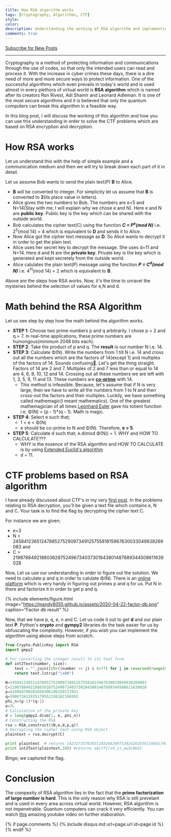 ```yaml
---
title: How RSA algorithm works
tags: [Cryptography, Algorithms, CTF]
style:
color:
description: Understanding the working of RSA algorithm and implementing it to capture the flag involving RSA decryption problems.
comments: true
---
```


<a class="text-center" href="https://feedburner.google.com/fb/a/mailverify?uri=Mandy8055&amp;loc=en_US" onclick="window.open(this.href, 'subscribe',
    'left=20,top=20,width=500,height=500,toolbar=1,resizable=0'); return false;">Subscribe for New Posts</a>

---

Cryptography is a method of protecting information and communications through the use of codes, so that only the intended users can read and process it. With the increase in cyber crimes these days,  there is a dire need of more and more secure ways to protect information. One of the successful algorithms which even prevails in today's world and is used almost in every plethora of virtual world is **RSA algorithm** which is named after its creators Ron Rivest, Adi Shamir and Leonard Adleman. It is one of the most secure algorithms and it is believed that only the quantum computers can break this algorithm in a feasible way.

In this blog post, I will discuss the working of this algorithm and how you can use this understanding in order to solve the CTF problems which are based on RSA encryption and decryption.

# How RSA works 
Let us understand this with the help of simple example and a communication medium and then we will try to break down each part of it in detail.

Let us assume Bob wants to send the plain text(P) **B** to Alice.
* **B** will be converted to integer. For simplicity let us assume that **B** is converted to **2**(its place value in letters).
* Alice gives the two numbers to Bob. The numbers are e=5 and N=14(Stay with me, I will explain why we chose e and N). Here e and N are **public key**. Public key is the key which can be shared with the outside world.
* Bob calculates the cipher text(C) using the function **_C = P<sup>e</sup>(mod N)_** i.e. 2<sup>5</sup>(mod 14) = 4 which is equivalent to **D** and sends it to Alice.
* Now Alice got the cipher text message as **D**. So Alice wants to decrypt it in order to get the plain text.
* Alice uses her secret key to decrypt the message. She uses d=11 and N=14. Here d and N are the **private key**. Private key is the key which is generated and kept secretely from the outside world.
* Alice calulates the plain text(P) message using the function **_P = C<sup>d</sup>(mod N)_** i.e. 4<sup>11</sup>(mod 14) = 2 which is equivalent to **B**.

Above are the steps how RSA works. Now, it's the time to unravel the mysteries behind the selection of values for e,N and d.

# Math behind the RSA Algorithm

Let us see step by step how the math behind the algorithm works.

* **STEP 1**: Choose two prime numbers p and q arbitrarily. I chose p = 2 and q = 7. In real-time applications, these prime numbers are humongous(minimum 2048 bits each).
* **STEP 2**: Take the product of p and q. The **result** is our number N i.e. 14.
* **STEP 3**: Calculate Φ(N). Write the numbers from 1 till N i.e. 14 and cross out all the numbers which are the factors of 14(except 1) and multiples of the factors of 14. Sounds confusing:thinking:. Let's get the thing straight. Factors of 14 are 2 and 7. Multiples of 2 and 7 less than or equal to 14 are 4, 6, 8, 10, 12 and 14. Crossing out all these numbers we are left with 1, 3, 5, 9, 11 and 13. These numbers are [**co-prime**](https://en.wikipedia.org/wiki/Coprime_integers) with 14.
    * This method is infeasible. Because, let's assume that if N is very large, then we have to write all the numbers from 1 to N and then cross-out the factors and their multiples. Luckily, we have something called mathemagic(I meant mathematics). One of the greatest mathemagician of all times [Leonhard Euler](https://en.wikipedia.org/wiki/Leonhard_Euler) gave his totient function i.e. Φ(N) = (p - 1)*(q - 1). Math is magic.
* **STEP 4**: Select e such that;
    * 1 < e < Φ(N)
    * e should be co-prime to N and Φ(N). Therefore, **e = 5**.
* **STEP 5**: Calculate d such that; e.d(mod Φ(N)) = 1. WHY and HOW TO CALCULATE???
    * WHY is the essence of the RSA algorithm and HOW TO CALCULATE is by using [Extended Euclid's algorithm](https://brilliant.org/wiki/extended-euclidean-algorithm/)
    * d = 11.

# CTF problems based on RSA algorithm

I have already discussed about CTF's in my very [first post](https://mandy8055.github.io/blog/cipher-combat-beginners-2020). In the problems relating to RSA decryption, you'll be given a text file which contains e, N and C. Your task is to find the flag by decrypting the cipher text C.

For instance we are given; 
* e=3
* N = 245841236512478852752909734912575581815967630033049838269083 and 
* C = 219878849218803628752496734037301843801487889344508611639028

Now, Let us use our understanding in order to figure out the solution. We need to calculate p and q in order to calulate Φ(N). There is an [online platform](http://factordb.com/) which is very handy in figuring out primes p and q for us. Put N in there and factorize it in order to get p and q.

{% include elements/figure.html image="https://mandy8055.github.io/assets/2020-04-22-factor-db.png" caption="Factor db result" %}

Now, that we have p, q, e, n and C. Let us code it out to get **d** and our plain text **P**. Python's **crypto** and **gympy2** libraries do the task easier for us by obfuscating the complexity. However, if you wish you can implement the algorithm using above steps from scratch.

```python
from Crypto.PublicKey import RSA
import gmpy2

# For converting the integer result to its text form
def int2Text(number, size):
    text = "".join([chr((number >> j) & 0xff) for j in reversed(range(0, size << 3, 8))])
    return text.lstrip("\x00")

N=245841236512478852752909734912575581815967630033049838269083
C=219878849218803628752496734037301843801487889344508611639028
p=416064700201658306196320137931
q=590872612825179551336102196593
phi_n=(p-1)*(q-1)
e=3L
# Calculation of the private key
d = long(gmpy2.divm(1, e, phi_n))
# Constructing the RSA 
rsa = RSA.construct((N,e,d,p,q))
# Decrypting the cipher text using RSA object
plaintext = rsa.decrypt(C)

print plaintext  # returns 142327357830311032682897538242625561166817486779261
print int2Text(plaintext,100) #returns abctf{rs4_is_aw3s0m3}
```
Bingo; we captured the flag.

# Conclusion
The compexity of RSA algorithm lies in the fact that the **prime factorization of large number is hard**. This is the only reason why RSA is still prevelant and is used in every area across virtual world. However, RSA algorithm is not impenetrable. Quantum computers can crack it very efficiently. You can watch [this](https://www.youtube.com/watch?v=6H_9l9N3IXU) amazing youtube video on further elaboration.

{% if page.comments %} {% include disqus.md url=page.url id=page.id %} {% endif %}